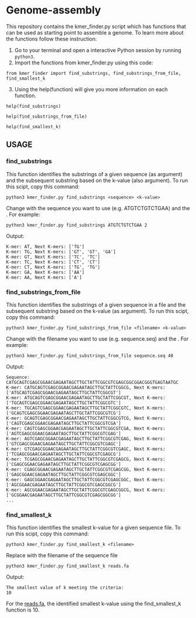 # Genome-assembly

This repository contains the kmer_finder.py script which has functions that can be used as starting point to assemble a genome.
To learn more about the functions follow these instruction:
1. Go to your terminal and open a interactive Python session by running ```python3```. 
2. Import the functions from kmer_finder.py using this code:
   
```from kmer_finder import find_substrings, find_substrings_from_file, find_smallest_k```

3. Using the help(function) will give you more information on each function.

```help(find_substrings)```

```help(find_substrings_from_file)```

```help(find_smallest_k)```

## USAGE

### find_substrings

This function identifies the substrings of a given sequence (as argument) and the subsequent substring based on the k-value (also argument). To run this scipt, copy this command:

```python3 kmer_finder.py find_substrings <sequence> <k-value>```

Change <sequence> with the sequence you want to use (e.g. ATGTCTGTCTGAA) and the <k-value>. For example:

```python3 kmer_finder.py find_substrings ATGTCTGTCTGAA 2```

Output:
```
K-mer: AT, Next K-mers: ['TG']
K-mer: TG, Next K-mers: ['GT', 'GT', 'GA']
K-mer: GT, Next K-mers: ['TC', 'TC']
K-mer: TC, Next K-mers: ['CT', 'CT']
K-mer: CT, Next K-mers: ['TG', 'TG']
K-mer: GA, Next K-mers: ['AA']
K-mer: AA, Next K-mers: ['A']
```
### find_substrings_from_file

This function identifies the substrings of a given sequence in a file and the subsequent substring based on the k-value (as argument). To run this scipt, copy this command:

```python3 kmer_finder.py find_substrings_from_file <filename> <k-value>```

Change <filename> with the filename you want to use (e.g. sequence.seq) and the <k-value>. For example:

```python3 kmer_finder.py find_substrings_from_file sequence.seq 40```

Output:

```
Sequence: CATGCAGTCGAGCGGAACGAGAATAGCTTGCTATTCGGCGTCGAGCGGCGGACGGGTGAGTAATGC
K-mer: CATGCAGTCGAGCGGAACGAGAATAGCTTGCTATTCGGCG, Next K-mers: ['ATGCAGTCGAGCGGAACGAGAATAGCTTGCTATTCGGCGT']
K-mer: ATGCAGTCGAGCGGAACGAGAATAGCTTGCTATTCGGCGT, Next K-mers: ['TGCAGTCGAGCGGAACGAGAATAGCTTGCTATTCGGCGTC']
K-mer: TGCAGTCGAGCGGAACGAGAATAGCTTGCTATTCGGCGTC, Next K-mers: ['GCAGTCGAGCGGAACGAGAATAGCTTGCTATTCGGCGTCG']
K-mer: GCAGTCGAGCGGAACGAGAATAGCTTGCTATTCGGCGTCG, Next K-mers: ['CAGTCGAGCGGAACGAGAATAGCTTGCTATTCGGCGTCGA']
K-mer: CAGTCGAGCGGAACGAGAATAGCTTGCTATTCGGCGTCGA, Next K-mers: ['AGTCGAGCGGAACGAGAATAGCTTGCTATTCGGCGTCGAG']
K-mer: AGTCGAGCGGAACGAGAATAGCTTGCTATTCGGCGTCGAG, Next K-mers: ['GTCGAGCGGAACGAGAATAGCTTGCTATTCGGCGTCGAGC']
K-mer: GTCGAGCGGAACGAGAATAGCTTGCTATTCGGCGTCGAGC, Next K-mers: ['TCGAGCGGAACGAGAATAGCTTGCTATTCGGCGTCGAGCG']
K-mer: TCGAGCGGAACGAGAATAGCTTGCTATTCGGCGTCGAGCG, Next K-mers: ['CGAGCGGAACGAGAATAGCTTGCTATTCGGCGTCGAGCGG']
K-mer: CGAGCGGAACGAGAATAGCTTGCTATTCGGCGTCGAGCGG, Next K-mers: ['GAGCGGAACGAGAATAGCTTGCTATTCGGCGTCGAGCGGC']
K-mer: GAGCGGAACGAGAATAGCTTGCTATTCGGCGTCGAGCGGC, Next K-mers: ['AGCGGAACGAGAATAGCTTGCTATTCGGCGTCGAGCGGCG']
K-mer: AGCGGAACGAGAATAGCTTGCTATTCGGCGTCGAGCGGCG, Next K-mers: ['GCGGAACGAGAATAGCTTGCTATTCGGCGTCGAGCGGCGG']
...
```

### find_smallest_k

This function identifies the smallest k-value for a given sequence file. To run this scipt, copy this command:

```python3 kmer_finder.py find_smallest_k <filename>```

Replace <filename> with the filename of the sequence file

```python3 kmer_finder.py find_smallest_k reads.fa```

Output:

```
The smallest value of k meeting the criteria:
10
```
For the [reads.fa](Genome-assembly/reads.fa), the identified smallest k-value using the find_smallest_k function is 10.
